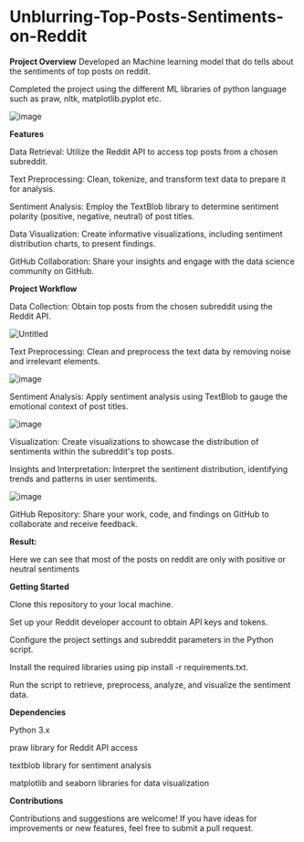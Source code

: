 # Unblurring-Top-Posts-Sentiments-on-Reddit
**Project Overview**
Developed an Machine learning model that do tells about the sentiments of top posts on reddit.

Completed the project using the different ML libraries of python language such as praw, nltk, matplotlib.pyplot etc.

![image](https://github.com/dhruvgoyal9999/Unblurring-Users-Sentiments-on-Reddit/assets/142114666/0070d62d-19e6-461c-89b6-2e387e042527)

**Features**


Data Retrieval: Utilize the Reddit API to access top posts from a chosen subreddit.

Text Preprocessing: Clean, tokenize, and transform text data to prepare it for analysis.

Sentiment Analysis: Employ the TextBlob library to determine sentiment polarity (positive, negative, neutral) of post titles.




Data Visualization: Create informative visualizations, including sentiment distribution charts, to present findings.



GitHub Collaboration: Share your insights and engage with the data science community on GitHub.


**Project Workflow**


Data Collection: Obtain top posts from the chosen subreddit using the Reddit API.

![Untitled](https://github.com/dhruvgoyal9999/Unblurring-Users-Sentiments-on-Reddit/assets/142114666/ad116bec-93fa-482a-ab07-55719d2436d8)

Text Preprocessing: Clean and preprocess the text data by removing noise and irrelevant elements.

![image](https://github.com/dhruvgoyal9999/Unblurring-Users-Sentiments-on-Reddit/assets/142114666/ab4225e1-381d-49db-8c47-9b29c8f430aa)

Sentiment Analysis: Apply sentiment analysis using TextBlob to gauge the emotional context of post titles.

![image](https://github.com/dhruvgoyal9999/Unblurring-Users-Sentiments-on-Reddit/assets/142114666/25143b11-4c01-4077-ac0b-33c584e18d26)


Visualization: Create visualizations to showcase the distribution of sentiments within the subreddit's top posts.



Insights and Interpretation: Interpret the sentiment distribution, identifying trends and patterns in user sentiments.

![image](https://github.com/dhruvgoyal9999/Unblurring-Users-Sentiments-on-Reddit/assets/142114666/ead8f1cd-d428-41ec-b298-e6ec9c45f39a)


GitHub Repository: Share your work, code, and findings on GitHub to collaborate and receive feedback.

**Result:**

Here we can see that most of the posts on reddit are only with positive or neutral sentiments

**Getting Started**


Clone this repository to your local machine.

Set up your Reddit developer account to obtain API keys and tokens.

Configure the project settings and subreddit parameters in the Python script.

Install the required libraries using pip install -r requirements.txt.

Run the script to retrieve, preprocess, analyze, and visualize the sentiment data.


**Dependencies**


Python 3.x

praw library for Reddit API access

textblob library for sentiment analysis

matplotlib and seaborn libraries for data visualization



**Contributions**


Contributions and suggestions are welcome! If you have ideas for improvements or new features, feel free to submit a pull request.

